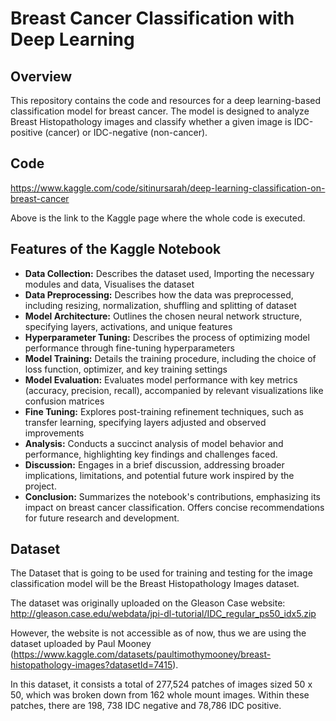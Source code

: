 # Breast Cancer Classification with Deep Learning

## Overview
This repository contains the code and resources for a deep learning-based classification model for breast cancer. 
The model is designed to analyze Breast Histopathology images and classify whether a given image is IDC-positive (cancer) or IDC-negative (non-cancer).

## Code
https://www.kaggle.com/code/sitinursarah/deep-learning-classification-on-breast-cancer

Above is the link to the Kaggle page where the whole code is executed.

## Features of the Kaggle Notebook

- **Data Collection:** Describes the dataset used, Importing the necessary modules and data, Visualises the dataset
- **Data Preprocessing:** Describes how the data was preprocessed, including resizing, normalization, shuffling and splitting of dataset
- **Model Architecture:** Outlines the chosen neural network structure, specifying layers, activations, and unique features
- **Hyperparameter Tuning:** Describes the process of optimizing model performance through fine-tuning hyperparameters
- **Model Training:** Details the training procedure, including the choice of loss function, optimizer, and key training settings
- **Model Evaluation:** Evaluates model performance with key metrics (accuracy, precision, recall), accompanied by relevant visualizations like confusion matrices
- **Fine Tuning:** Explores post-training refinement techniques, such as transfer learning, specifying layers adjusted and observed improvements
- **Analysis:** Conducts a succinct analysis of model behavior and performance, highlighting key findings and challenges faced.
- **Discussion:** Engages in a brief discussion, addressing broader implications, limitations, and potential future work inspired by the project.
- **Conclusion:** Summarizes the notebook's contributions, emphasizing its impact on breast cancer classification. Offers concise recommendations for future research and development.

  
## Dataset
The Dataset that is going to be used for training and testing for the image classification model will be the Breast Histopathology Images dataset.

The dataset was originally uploaded on the Gleason Case website: http://gleason.case.edu/webdata/jpi-dl-tutorial/IDC_regular_ps50_idx5.zip

However, the website is not accessible as of now, thus we are using the dataset uploaded by Paul Mooney (https://www.kaggle.com/datasets/paultimothymooney/breast-histopathology-images?datasetId=7415).

In this dataset, it consists a total of 277,524 patches of images sized 50 x 50, which was broken down from 162 whole mount images. 
Within these patches, there are 198, 738 IDC negative and 78,786 IDC positive.

